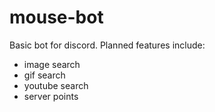 # mouse-bot
Basic bot for discord.
Planned features include:
- image search
- gif search
- youtube search
- server points

